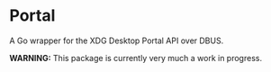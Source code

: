 # Portal
A Go wrapper for the XDG Desktop Portal API over DBUS.

**WARNING:** This package is currently very much a work in progress.
